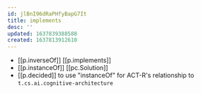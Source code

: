 ```yaml
---
id: jlBnI96dRaPHfyBapG7It
title: implements
desc: ''
updated: 1637839388588
created: 1637813912610
---
```




- [[p.inverseOf]] [[p.implements]]
- [[p.instanceOf]] [[pc.Solution]]
- [[p.decided]] to use "instanceOf" for ACT-R's relationship to `t.cs.ai.cognitive-architecture` 
